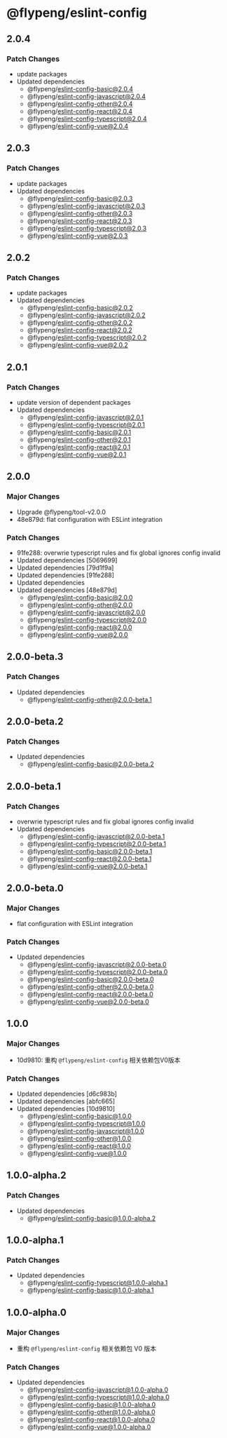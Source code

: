 # @flypeng/eslint-config

## 2.0.4

### Patch Changes

- update packages
- Updated dependencies
  - @flypeng/eslint-config-basic@2.0.4
  - @flypeng/eslint-config-javascript@2.0.4
  - @flypeng/eslint-config-other@2.0.4
  - @flypeng/eslint-config-react@2.0.4
  - @flypeng/eslint-config-typescript@2.0.4
  - @flypeng/eslint-config-vue@2.0.4

## 2.0.3

### Patch Changes

- update packages
- Updated dependencies
  - @flypeng/eslint-config-basic@2.0.3
  - @flypeng/eslint-config-javascript@2.0.3
  - @flypeng/eslint-config-other@2.0.3
  - @flypeng/eslint-config-react@2.0.3
  - @flypeng/eslint-config-typescript@2.0.3
  - @flypeng/eslint-config-vue@2.0.3

## 2.0.2

### Patch Changes

- update packages
- Updated dependencies
  - @flypeng/eslint-config-basic@2.0.2
  - @flypeng/eslint-config-javascript@2.0.2
  - @flypeng/eslint-config-other@2.0.2
  - @flypeng/eslint-config-react@2.0.2
  - @flypeng/eslint-config-typescript@2.0.2
  - @flypeng/eslint-config-vue@2.0.2

## 2.0.1

### Patch Changes

- update version of dependent packages
- Updated dependencies
  - @flypeng/eslint-config-javascript@2.0.1
  - @flypeng/eslint-config-typescript@2.0.1
  - @flypeng/eslint-config-basic@2.0.1
  - @flypeng/eslint-config-other@2.0.1
  - @flypeng/eslint-config-react@2.0.1
  - @flypeng/eslint-config-vue@2.0.1

## 2.0.0

### Major Changes

- Upgrade @flypeng/tool-v2.0.0
- 48e879d: flat configuration with ESLint integration

### Patch Changes

- 91fe288: overwrie typescript rules and fix global ignores config invalid
- Updated dependencies [5069699]
- Updated dependencies [79d1f9a]
- Updated dependencies [91fe288]
- Updated dependencies
- Updated dependencies [48e879d]
  - @flypeng/eslint-config-basic@2.0.0
  - @flypeng/eslint-config-other@2.0.0
  - @flypeng/eslint-config-javascript@2.0.0
  - @flypeng/eslint-config-typescript@2.0.0
  - @flypeng/eslint-config-react@2.0.0
  - @flypeng/eslint-config-vue@2.0.0

## 2.0.0-beta.3

### Patch Changes

- Updated dependencies
  - @flypeng/eslint-config-other@2.0.0-beta.1

## 2.0.0-beta.2

### Patch Changes

- Updated dependencies
  - @flypeng/eslint-config-basic@2.0.0-beta.2

## 2.0.0-beta.1

### Patch Changes

- overwrie typescript rules and fix global ignores config invalid
- Updated dependencies
  - @flypeng/eslint-config-javascript@2.0.0-beta.1
  - @flypeng/eslint-config-typescript@2.0.0-beta.1
  - @flypeng/eslint-config-basic@2.0.0-beta.1
  - @flypeng/eslint-config-react@2.0.0-beta.1
  - @flypeng/eslint-config-vue@2.0.0-beta.1

## 2.0.0-beta.0

### Major Changes

- flat configuration with ESLint integration

### Patch Changes

- Updated dependencies
  - @flypeng/eslint-config-javascript@2.0.0-beta.0
  - @flypeng/eslint-config-typescript@2.0.0-beta.0
  - @flypeng/eslint-config-basic@2.0.0-beta.0
  - @flypeng/eslint-config-other@2.0.0-beta.0
  - @flypeng/eslint-config-react@2.0.0-beta.0
  - @flypeng/eslint-config-vue@2.0.0-beta.0

## 1.0.0

### Major Changes

- 10d9810: 重构 `@flypeng/eslint-config` 相关依赖包V0版本

### Patch Changes

- Updated dependencies [d6c983b]
- Updated dependencies [abfc665]
- Updated dependencies [10d9810]
  - @flypeng/eslint-config-basic@1.0.0
  - @flypeng/eslint-config-typescript@1.0.0
  - @flypeng/eslint-config-javascript@1.0.0
  - @flypeng/eslint-config-other@1.0.0
  - @flypeng/eslint-config-react@1.0.0
  - @flypeng/eslint-config-vue@1.0.0

## 1.0.0-alpha.2

### Patch Changes

- Updated dependencies
  - @flypeng/eslint-config-basic@1.0.0-alpha.2

## 1.0.0-alpha.1

### Patch Changes

- Updated dependencies
  - @flypeng/eslint-config-typescript@1.0.0-alpha.1
  - @flypeng/eslint-config-basic@1.0.0-alpha.1

## 1.0.0-alpha.0

### Major Changes

- 重构 `@flypeng/eslint-config` 相关依赖包 V0 版本

### Patch Changes

- Updated dependencies
  - @flypeng/eslint-config-javascript@1.0.0-alpha.0
  - @flypeng/eslint-config-typescript@1.0.0-alpha.0
  - @flypeng/eslint-config-basic@1.0.0-alpha.0
  - @flypeng/eslint-config-other@1.0.0-alpha.0
  - @flypeng/eslint-config-react@1.0.0-alpha.0
  - @flypeng/eslint-config-vue@1.0.0-alpha.0
